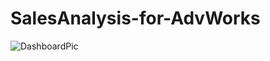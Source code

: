 
# SalesAnalysis-for-AdvWorks
![DashboardPic](https://drive.google.com/file/d/1sq4_uIKBLji71mSj_FYkMy6BKpzdIzr8/view?usp=sharing)
